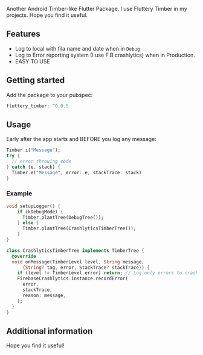 
Another Android Timber-like Flutter Package. I use Fluttery Timber in my projects. Hope you find it useful.

## Features

* Log to local with fila name and date when in `Debug`
* Log to Error reporting system (I use F.B crashlytics) when in Production.
* EASY TO USE

## Getting started

Add the package to your pubspec:

```dart
fluttery_timber: ^0.0.5
```


## Usage

Early after the app starts and BEFORE you log any message:

```dart
Timber.i("Message");
try {
  // error throwing code
} catch (e, stack) {
  Timber.e("Message", error: e, stackTrace: stack)
}

```

### Example
```dart
void setupLogger() {
    if (kDebugMode) {
      Timber.plantTree(DebugTree());
    } else {
      Timber.plantTree(CrashlyticsTimberTree());
    }
}

class CrashlyticsTimberTree implements TimberTree {
  @override
  void onMessage(TimberLevel level, String message,
      {String? tag, error, StackTrace? stackTrace}) {
    if (level != TimberLevel.error) return; // Log only errors to crashlytics
    FirebaseCrashlytics.instance.recordError(
      error,
      stackTrace,
      reason: message,
    );
  }
}
```

## Additional information

Hope you find it useful!
